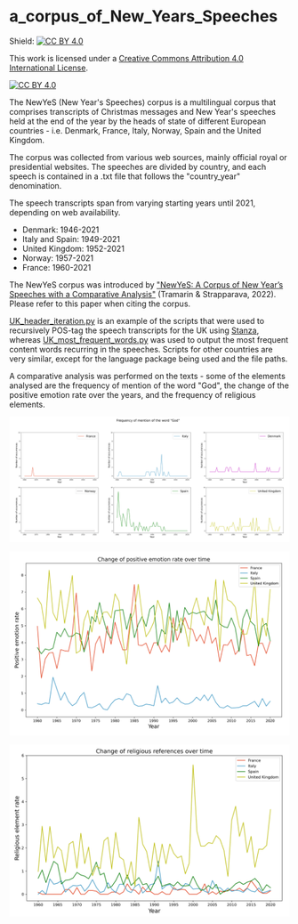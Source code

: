 # a_corpus_of_New_Years_Speeches

Shield: [![CC BY 4.0][cc-by-shield]][cc-by]

This work is licensed under a
[Creative Commons Attribution 4.0 International License][cc-by].

[![CC BY 4.0][cc-by-image]][cc-by]

[cc-by]: http://creativecommons.org/licenses/by/4.0/
[cc-by-image]: https://i.creativecommons.org/l/by/4.0/88x31.png
[cc-by-shield]: https://img.shields.io/badge/License-CC%20BY%204.0-lightgrey.svg

The NewYeS (New Year's Speeches) corpus is a multilingual corpus that comprises transcripts of Christmas messages and New Year's speeches held at the end of the year by the heads of state of different European countries - i.e. Denmark, France, Italy, Norway, Spain and the United Kingdom. 

The corpus was collected from various web sources, mainly official royal or presidential websites. The speeches are divided by country, and each speech is contained in a .txt file that follows the "country_year" denomination. 

The speech transcripts span from varying starting years until 2021, depending on web availability.
- Denmark: 1946-2021
- Italy and Spain: 1949-2021
- United Kingdom: 1952-2021
- Norway: 1957-2021
- France: 1960-2021

The NewYeS corpus was introduced by ["NewYeS: A Corpus of New Year’s Speeches with a Comparative Analysis"](http://www.lrec-conf.org/proceedings/lrec2022/workshops/PoliticalNLP/2022.politicalnlp-1.0.pdf) (Tramarin & Strapparava, 2022). Please refer to this paper when citing the corpus.

[UK_header_iteration.py](https://github.com/annatramarin/a_corpus_of_New_Years_Speeches/blob/main/UK_header_iteration.py) is an example of the scripts that were used to recursively POS-tag the speech transcripts for the UK using [Stanza](https://stanfordnlp.github.io/stanza/), whereas [UK_most_frequent_words.py](https://github.com/annatramarin/a_corpus_of_New_Years_Speeches/blob/main/UK_most_frequent_words.py) was used to output the most frequent content words recurring in the speeches. Scripts for other countries are very similar, except for the language package being used and the file paths.

A comparative analysis was performed on the texts - some of the elements analysed are the frequency of mention of the word "God", the change of the positive emotion rate over the years, and the frequency of religious elements.

![god_mentions.PNG](god_mentions.PNG)

![positive_emotion.PNG](positive_emotion.PNG)

![religious_elements.PNG](religious_elements.PNG)
